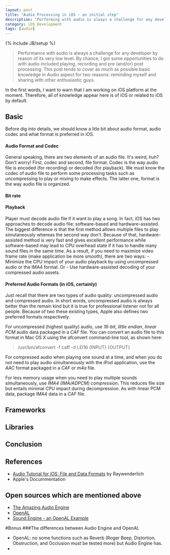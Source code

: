 ```yaml
---
layout: post
title: "Audio Processing in iOS - an initial step"
description: "Performing with audio is always a challenge for any developer by reason of its very low level. By chance, I got some opportunities to do with audio included playing, recording and pre (and/or) post processing. This post tends to cover as much as possible basic knowledge in Audio aspect for two reasons: reminding myself and sharing with other enthusiastic guys."
category: iOS Development 
tags: [audio]
---
```

{% include JB/setup %}
> Performance with audio is always a challenge for any developer by reason of its very low level. By chance, I got some opportunities to do with audio included playing, recording and pre (and/or) post processing. This post tends to cover as much as possible basic knowledge in Audio aspect for two reasons: reminding myself and sharing with other enthusiastic guys.

In the first words, I want to warn that I am working on iOS platform at the moment. Therefore, all of knowledge appear here is of iOS or related to iOS by default. 

## Basic
Before dig into details, we should know a litle bit about audio format, audio codec and what format is preferred in iOS. 


#### Audio Format and Codec
General speaking, there are two elements of an audio file. It's weird, huh? Don't worry! First, codec and second, file format. Codec is the way audio file is encoded (for recording) or decoded (for playback). We must know the codec of audio file to perform some processing tasks such as uncompressing to play or mixing to make effects. The latter one, format is the way audio file is organized. 

#### Bit rate

#### Playback
Player must decode audio file if it want to play a song. In fact, iOS has two approaches to decode audio file: software-based and hardware-assisted. The biggest difference is that the first method allows multiple files to play simutaneously whereas the second way don't. Because of that, hardware-assisted method is very fast and gives excellent performance while software-based may lead to CPU overhead state if it has to handle many sound files in the same time. As a result, if you need to maximize video frame rate (make application be more smooth), there are two ways: 
	- Minimize the CPU impact of your audio playback by using uncompressed audio or the IMA4 format. 
	Or 
	- Use hardware-assisted decoding of your compressed audio assets.

#### Preferred Audio Formats (in iOS, certainly)
Just recall that there are two types of audio quality: uncompressed audio and compressed audio. In short words, uncompressed audio is always better than the remain kind but it is true for professional listener not for all people. Because of two these existing types, Apple also defines two preferred formats respectively. 

For uncompressed (highest quality) audio, use *16-bit*, *little endian*, *linear PCM* audio data packaged in a *CAF* file. You can convert an audio file to this format in Mac OS X using the afconvert command-line tool, as shown here:

> /usr/bin/afconvert -f caff -d LEI16 {INPUT} {OUTPUT}

For compressed audio when playing one sound at a time, and when you do not need to play audio simultaneously with the iPod application, use the *AAC* format packaged in a *CAF* or *m4a* file.

For less memory usage when you need to play multiple sounds simultaneously, use *IMA4 (IMA/ADPCM) compression*. This reduces file size but entails minimal CPU impact during decompression. As with linear PCM data, package IMA4 data in a *CAF* file.

## Frameworks


## Libraries


## Conclusion



## References
- [Audio Tutorial for iOS: File and Data Formats](http://www.raywenderlich.com/204/audio-tutorial-for-ios-file-and-data-formats) by Raywenderlich
- Apple's Docummentation

## Open sources which are mentioned above
- [The Amazing Audio Engine](http://theamazingaudioengine.com/doc/)
- [OpenAL](http://kstenerud.github.io/ObjectAL-for-iPhone/documentation/index.html)
- [Sound Engine - an OpenAL Example](https://github.com/alexrestrepo/SoundEngine)

#Bonus
###The differences between Audio Engine and OpenAL
- OpenAL: no some functions  such as Reverb (Roger Beep, Distortion, Obstruction, and Occlusion must be tested more) but Audio Engine has.
- 
